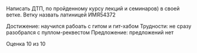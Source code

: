Написать ДТП, по пройденному курсу лекций и семинаров) в своей ветке. Ветку назвать латиницей ИМЯ54372

Достижение: научился рабоать с гитом и гит-хабом
Трудности: не сразу разобрался с пуллом-реквестом
Предложение: предложений нет

Оценка 10 из 10
